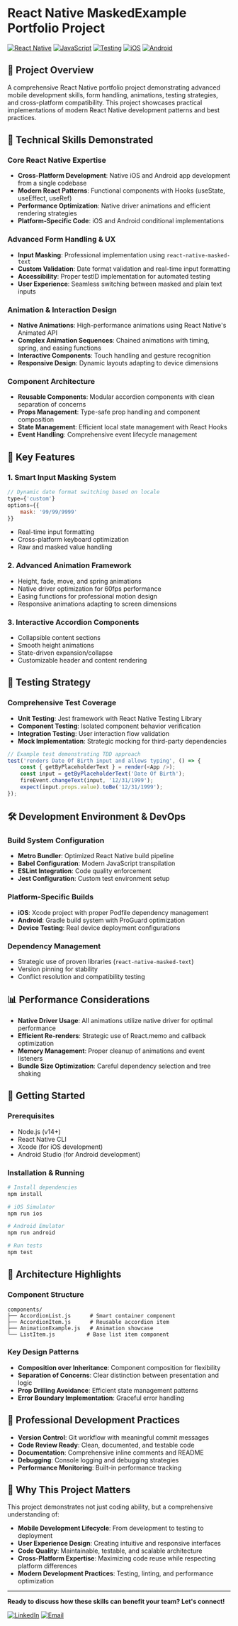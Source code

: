 # React Native MaskedExample Portfolio Project

[![React Native](https://img.shields.io/badge/React%20Native-0.68.7-blue.svg)](https://reactnative.dev/)
[![JavaScript](https://img.shields.io/badge/JavaScript-ES6+-yellow.svg)](https://developer.mozilla.org/en-US/docs/Web/JavaScript)
[![Testing](https://img.shields.io/badge/Testing-Jest%20%26%20React%20Testing%20Library-green.svg)](https://jestjs.io/)
[![iOS](https://img.shields.io/badge/Platform-iOS-lightgrey.svg)](https://developer.apple.com/ios/)
[![Android](https://img.shields.io/badge/Platform-Android-green.svg)](https://developer.android.com/)

## 🚀 Project Overview

A comprehensive React Native portfolio project demonstrating advanced mobile development skills, form handling, animations, testing strategies, and cross-platform compatibility. This project showcases practical implementations of modern React Native development patterns and best practices.

## 🎯 Technical Skills Demonstrated

### **Core React Native Expertise**
- **Cross-Platform Development**: Native iOS and Android app development from a single codebase
- **Modern React Patterns**: Functional components with Hooks (useState, useEffect, useRef)
- **Performance Optimization**: Native driver animations and efficient rendering strategies
- **Platform-Specific Code**: iOS and Android conditional implementations

### **Advanced Form Handling & UX**
- **Input Masking**: Professional implementation using `react-native-masked-text`
- **Custom Validation**: Date format validation and real-time input formatting
- **Accessibility**: Proper testID implementation for automated testing
- **User Experience**: Seamless switching between masked and plain text inputs

### **Animation & Interaction Design**
- **Native Animations**: High-performance animations using React Native's Animated API
- **Complex Animation Sequences**: Chained animations with timing, spring, and easing functions
- **Interactive Components**: Touch handling and gesture recognition
- **Responsive Design**: Dynamic layouts adapting to device dimensions

### **Component Architecture**
- **Reusable Components**: Modular accordion components with clean separation of concerns
- **Props Management**: Type-safe prop handling and component composition
- **State Management**: Efficient local state management with React Hooks
- **Event Handling**: Comprehensive event lifecycle management

## 📱 Key Features

### 1. **Smart Input Masking System**
```javascript
// Dynamic date format switching based on locale
type={'custom'}
options={{
    mask: '99/99/9999'
}}
```
- Real-time input formatting
- Cross-platform keyboard optimization
- Raw and masked value handling

### 2. **Advanced Animation Framework**
- Height, fade, move, and spring animations
- Native driver optimization for 60fps performance
- Easing functions for professional motion design
- Responsive animations adapting to screen dimensions

### 3. **Interactive Accordion Components**
- Collapsible content sections
- Smooth height animations
- State-driven expansion/collapse
- Customizable header and content rendering

## 🧪 Testing Strategy

### **Comprehensive Test Coverage**
- **Unit Testing**: Jest framework with React Native Testing Library
- **Component Testing**: Isolated component behavior verification
- **Integration Testing**: User interaction flow validation
- **Mock Implementation**: Strategic mocking for third-party dependencies

```javascript
// Example test demonstrating TDD approach
test('renders Date Of Birth input and allows typing', () => {
    const { getByPlaceholderText } = render(<App />);
    const input = getByPlaceholderText('Date Of Birth');
    fireEvent.changeText(input, '12/31/1999');
    expect(input.props.value).toBe('12/31/1999');
});
```

## 🛠 Development Environment & DevOps

### **Build System Configuration**
- **Metro Bundler**: Optimized React Native build pipeline
- **Babel Configuration**: Modern JavaScript transpilation
- **ESLint Integration**: Code quality enforcement
- **Jest Configuration**: Custom test environment setup

### **Platform-Specific Builds**
- **iOS**: Xcode project with proper Podfile dependency management
- **Android**: Gradle build system with ProGuard optimization
- **Device Testing**: Real device deployment configurations

### **Dependency Management**
- Strategic use of proven libraries (`react-native-masked-text`)
- Version pinning for stability
- Conflict resolution and compatibility testing

## 📊 Performance Considerations

- **Native Driver Usage**: All animations utilize native driver for optimal performance
- **Efficient Re-renders**: Strategic use of React.memo and callback optimization
- **Memory Management**: Proper cleanup of animations and event listeners
- **Bundle Size Optimization**: Careful dependency selection and tree shaking

## 🔧 Getting Started

### Prerequisites
- Node.js (v14+)
- React Native CLI
- Xcode (for iOS development)
- Android Studio (for Android development)

### Installation & Running
```bash
# Install dependencies
npm install

# iOS Simulator
npm run ios

# Android Emulator
npm run android

# Run tests
npm test
```

## 🎨 Architecture Highlights

### **Component Structure**
```
components/
├── AccordionList.js      # Smart container component
├── AccordionItem.js      # Reusable accordion item
├── AnimationExample.js   # Animation showcase
└── ListItem.js          # Base list item component
```

### **Key Design Patterns**
- **Composition over Inheritance**: Component composition for flexibility
- **Separation of Concerns**: Clear distinction between presentation and logic
- **Prop Drilling Avoidance**: Efficient state management patterns
- **Error Boundary Implementation**: Graceful error handling

## 💼 Professional Development Practices

- **Version Control**: Git workflow with meaningful commit messages
- **Code Review Ready**: Clean, documented, and testable code
- **Documentation**: Comprehensive inline comments and README
- **Debugging**: Console logging and debugging strategies
- **Performance Monitoring**: Built-in performance tracking

## 🌟 Why This Project Matters

This project demonstrates not just coding ability, but a comprehensive understanding of:
- **Mobile Development Lifecycle**: From development to testing to deployment
- **User Experience Design**: Creating intuitive and responsive interfaces
- **Code Quality**: Maintainable, testable, and scalable architecture
- **Cross-Platform Expertise**: Maximizing code reuse while respecting platform differences
- **Modern Development Practices**: Testing, linting, and performance optimization

---

**Ready to discuss how these skills can benefit your team? Let's connect!**

[![LinkedIn](https://img.shields.io/badge/LinkedIn-Connect-blue.svg)](https://linkedin.com/in/yourprofile)
[![Email](https://img.shields.io/badge/Email-Contact-red.svg)](mailto:your.email@example.com)